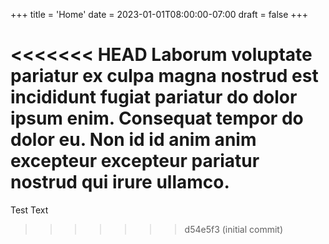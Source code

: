 +++
title = 'Home'
date = 2023-01-01T08:00:00-07:00
draft = false
+++

<<<<<<< HEAD
Laborum voluptate pariatur ex culpa magna nostrud est incididunt fugiat
pariatur do dolor ipsum enim. Consequat tempor do dolor eu. Non id id anim anim
excepteur excepteur pariatur nostrud qui irure ullamco.
=======
Test Text
>>>>>>> d54e5f3 (initial commit)
